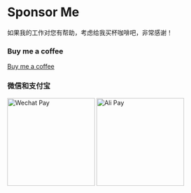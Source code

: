 # Sponsor Me

如果我的工作对您有帮助，考虑给我买杯咖啡吧，非常感谢！

### Buy me a coffee

[Buy me a coffee](https://www.buymeacoffee.com/lianwenwu)

### 微信和支付宝

<p float="left">
  <img src="https://raw.githubusercontent.com/childrentime/reactuse/main/pay/wechat.jpg" alt="Wechat Pay" width="200" />
  <img src="https://raw.githubusercontent.com/childrentime/reactuse/main/pay/ali.jpg" alt="Ali Pay" width="200" />
</p>